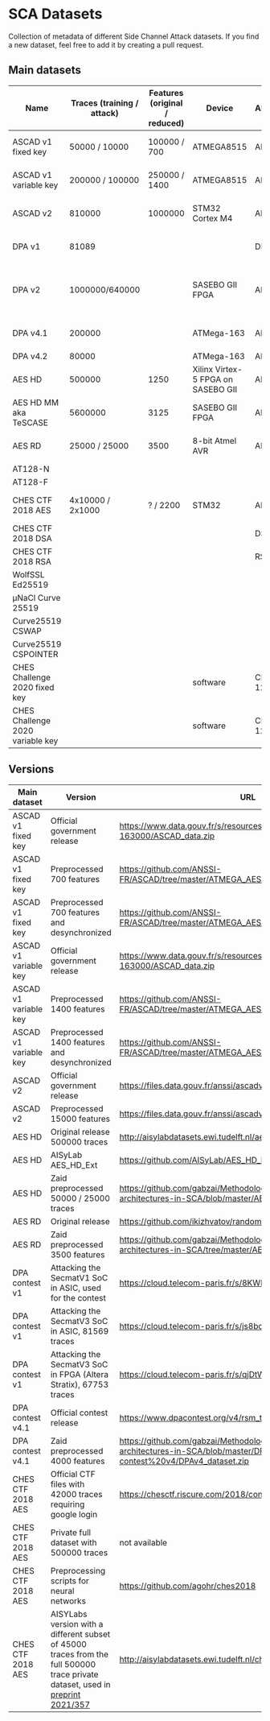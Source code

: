 # SCA Datasets
Collection of metadata of different Side Channel Attack datasets.
If you find a new dataset, feel free to add it by creating a pull request.

## Main datasets

| Name | Traces (training / attack) | Features (original / reduced) | Device | Algorithm | Countermeasures | Keys | Aquisition | Papers | URL |
|---|---|---|---|---|---|---|---|---|---|
| ASCAD v1 fixed key | 50000 / 10000 | 100000 / 700 | ATMEGA8515 | AES-128 | 1st order XOR Boolean Masking | Fixed | EM | [JOC 2020](https://doi.org/10.1007/s13389-019-00220-8) | see versions below |
| ASCAD v1 variable key | 200000 / 100000 | 250000 / 1400 | ATMEGA8515 | AES-128 | 1st order XOR Boolean Masking | Random | EM | [JOC 2020](https://doi.org/10.1007/s13389-019-00220-8) | See versions below |
| ASCAD v2 | 810000 | 1000000 | STM32 Cortex M4 | AES-128 | 2nd order Boolean Masking and shuffling | Random | Power | [preprint 2021/592](https://eprint.iacr.org/2021/592.pdf) | See versions below |
| DPA v1 | 81089 |  |  | DES |  | Fixed |  |  | See versions below|
| DPA v2 | 1000000/640000 |  | SASEBO GII FPGA | AES-128 | None | Random in template, 32 fixed in test | Power |  | [website](https://www.dpacontest.org/v2/download.php) |
| DPA v4.1 | 200000 |  | ATMega-163 | AES-128 |  | Fixed | Power |  | See versions below |
| DPA v4.2 | 80000 |  | ATMega-163 | AES-128 |  | 16 fixed | Power |  | [website](https://www.dpacontest.org/v4/42_traces.php) |
| AES HD | 500000 | 1250 |  Xilinx Virtex-5 FPGA on SASEBO GII | AES-128 | None | 1 fixed | EM probe on power line | [CHES 2018](https://tches.iacr.org/index.php/TCHES/article/view/7339) | See versions below |
| AES HD MM aka TeSCASE | 5600000 | 3125 | SASEBO GII FPGA | AES-128 |  | 1 fixed |  | [website](https://chest.coe.neu.edu/?current_page=POWER_TRACE_LINK&software=ptmasked) |
| AES RD | 25000 / 25000 | 3500 | 8-bit Atmel AVR | AES-128 | Random delay interrupt | 1 fixed | Power | [CHES 2009](https://www.iacr.org/archive/ches2009/57470156/57470156.pdf) | See versions below |
| AT128-N |  |  |  |  |  |  |  |  |
| AT128-F |  |  |  |  |  |  |  |  |
| CHES CTF 2018 AES | 4x10000 / 2x1000 | ? / 2200 | STM32 | AES-128 | 1st order XOR Boolean Masking | Fixed and Random | Power |  | See versions below |
| CHES CTF 2018 DSA |  |  |  | DSA | | Fixed |  |  |  |
| CHES CTF 2018 RSA |  |  |  | RSA |  | Fixed |  |  |  |
| WolfSSL Ed25519 |  |  |  |  |  |  |  |  |
| μNaCl Curve 25519 |  |  |  |  |  |  |  |  |
| Curve25519 CSWAP |  |  |  |  |  |  |  |  |
| Curve25519 CSPOINTER |  |  |  |  |  |  |  |  |
| CHES Challenge 2020 fixed key |  |  | software | Clyde-128 | different ISW masking methods | Fixed | Power | [preprint 2022/471](https://eprint.iacr.org/2022/471.pdf) |  |
| CHES Challenge 2020 variable key |  |  | software | Clyde-128 | different ISW masking methods | Random | Power | [preprint 2022/471](https://eprint.iacr.org/2022/471.pdf) |  |

## Versions
| Main dataset | Version | URL |
|---|---|---|
| ASCAD v1 fixed key | Official government release | https://www.data.gouv.fr/s/resources/ascad/20180530-163000/ASCAD_data.zip |
| ASCAD v1 fixed key | Preprocessed 700 features | https://github.com/ANSSI-FR/ASCAD/tree/master/ATMEGA_AES_v1/ATM_AES_v1_fixed_key |
| ASCAD v1 fixed key | Preprocessed 700 features and desynchronized |  https://github.com/ANSSI-FR/ASCAD/tree/master/ATMEGA_AES_v1/ATM_AES_v1_fixed_key |
| ASCAD v1 variable key | Official government release | https://www.data.gouv.fr/s/resources/ascad/20180530-163000/ASCAD_data.zip |
| ASCAD v1 variable key | Preprocessed 1400 features | https://github.com/ANSSI-FR/ASCAD/tree/master/ATMEGA_AES_v1/ATM_AES_v1_variable_key |
| ASCAD v1 variable key | Preprocessed 1400 features and desynchronized | https://github.com/ANSSI-FR/ASCAD/tree/master/ATMEGA_AES_v1/ATM_AES_v1_variable_key |
| ASCAD v2 | Official government release | https://files.data.gouv.fr/anssi/ascadv2/ |
| ASCAD v2 | Preprocessed 15000 features | https://files.data.gouv.fr/anssi/ascadv2/ascadv2-extracted.h5 |
| AES HD | Original release 500000 traces | http://aisylabdatasets.ewi.tudelft.nl/aes_hd.h5 |
| AES HD | AISyLab AES_HD_Ext | https://github.com/AISyLab/AES_HD_Ext |
| AES HD | Zaid preprocessed 50000 / 25000 traces | https://github.com/gabzai/Methodology-for-efficient-CNN-architectures-in-SCA/blob/master/AES_HD/AES_HD_dataset.zip |
| AES RD | Original release | https://github.com/ikizhvatov/randomdelays-traces |
| AES RD | Zaid preprocessed 3500 features | https://github.com/gabzai/Methodology-for-efficient-CNN-architectures-in-SCA/tree/master/AES_RD/AES_RD_dataset |
| DPA contest v1 | Attacking the SecmatV1 SoC in ASIC, used for the contest | https://cloud.telecom-paris.fr/s/8KWK5PnApP4DNy7  |
| DPA contest v1 | Attacking the SecmatV3 SoC in ASIC, 81569 traces | https://cloud.telecom-paris.fr/s/js8bcrAnZc4rLQb |
| DPA contest v1 | Attacking the SecmatV3 SoC in FPGA (Altera Stratix), 67753 traces | https://cloud.telecom-paris.fr/s/qjDtWRHy4WEDBcm |
| DPA contest v4.1 | Official contest release | https://www.dpacontest.org/v4/rsm_traces.php | 
| DPA contest v4.1 | Zaid preprocessed 4000 features | https://github.com/gabzai/Methodology-for-efficient-CNN-architectures-in-SCA/blob/master/DPA-contest%20v4/DPAv4_dataset.zip | 
| CHES CTF 2018 AES | Official CTF files with 42000 traces requiring google login | https://chesctf.riscure.com/2018/content?show=training |
| CHES CTF 2018 AES | Private full dataset with 500000 traces | not available |
| CHES CTF 2018 AES | Preprocessing scripts for neural networks | https://github.com/agohr/ches2018 |
| CHES CTF 2018 AES | AISYLabs version with a different subset of 45000 traces from the full 500000 trace private dataset, used in [preprint 2021/357](https://eprint.iacr.org/2021/357.pdf)| http://aisylabdatasets.ewi.tudelft.nl/ches_ctf.h5 |

